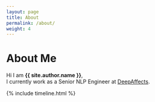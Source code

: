 ```yaml
---
layout: page
title: About
permalink: /about/
weight: 4
---
```


# **About Me**

Hi I am **{{ site.author.name }}**,<br>
I currently work as a Senior NLP Engineer at [DeepAffects](http://www.deepaffects.com/).

<!-- <div class="row">
{% include skills.html title="Programming Skills" source=site.data.programming-skills %}
{% include skills.html title="Other Skills" source=site.data.other-skills %}
</div> -->

<div class="row">
{% include timeline.html %}
</div>

<!-- Global site tag (gtag.js) - Google Analytics -->
<script async src="https://www.googletagmanager.com/gtag/js?id=UA-147985030-1"></script>
<script>
  window.dataLayer = window.dataLayer || [];
  function gtag(){dataLayer.push(arguments);}
  gtag('js', new Date());

  gtag('config', 'UA-147985030-1');
</script>

